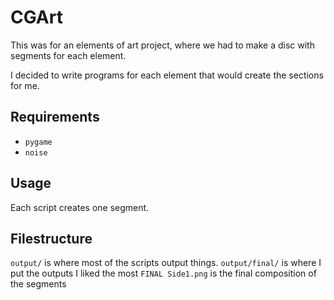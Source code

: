 # CGArt

This was for an elements of art project, where we had to make a disc with segments for each element.

I decided to write programs for each element that would create the sections for me.

## Requirements

- `pygame`
- `noise`

## Usage

Each script creates one segment.

## Filestructure

`output/` is where most of the scripts output things.
`output/final/` is where I put the outputs I liked the most
`FINAL Side1.png` is the final composition of the segments